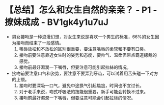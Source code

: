 # 【总结】怎么和女生自然的亲亲？ - P1 - 撩妹成成 - BV1gk4y1u7uJ

-   男女接吻是一种浪漫幻想，对女生来说是喜欢一个男生的标准，66%的女生因为接吻而结束了一段感情。
    1.  嘴唇放松和不放松的区别很重要，要注意嘴唇的柔软和不要有口臭。
    2.  接吻前要注意靠近女生时的姿势和态度，要帅气、温柔但带点霸道總裁的感觉。
    3.  接吻前最好濕潤一下嘴唇，但要注意可能引起拉絲的情况。
-   接吻前要注意口气和姿势，要注意不要弄到牙齿，可以试着用舌头碰一下对方的上颚。
    1.  接吻时要深吸一口气，避免中途换气引起尴尬，时间也不宜过长。
    2.  对于老手来说，吻式呼吸法的技能很重要，新手可能会转换不过来。
    3.  接吻前最好濕潤一下嘴唇，但要注意可能会引起拉絲的情况。